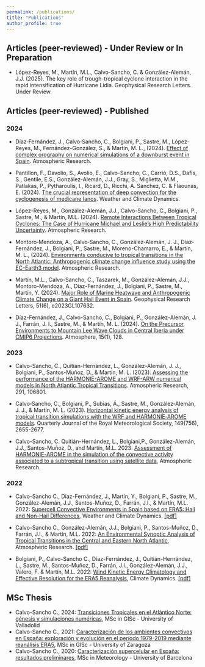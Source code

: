 ```yaml
---
permalink: /publications/
title: "Publications"
author_profile: true
---
```



Articles (peer-reviewed) - Under Review or In Preparation
---------------
- López-Reyes, M., Martín, M.L., Calvo-Sancho, C. & González-Alemán, J.J. (2025). The key role of trough-tropical cyclone interaction in the rapid intensification of Hurricane Lidia. Geophysical Research Letters. Under Review.


Articles (peer-reviewed) - Published
---------------

### 2024

- Díaz‐Fernández, J., Calvo‐Sancho, C., Bolgiani, P., Sastre, M., López-Reyes, M., Fernández-González, S., & Martín, M. L., (2024). [Effect of complex orography on numerical simulations of a downburst event in Spain](https://doi.org/10.1016/j.atmosres.2024.107821). Atmospheric Research.
  
- Pantillon, F., Davolio, S., Avolio, E., Calvo-Sancho, C., Carrió, D.S., Dafis, S.,  Gentile, E.S., González-Alemán, J.J., Gray, S., Miglietta, M.M., Patlakas, P., Pytharoulis, I., Ricard, D., Ricchi, A. Sanchez, C. & Flaounas, E. (2024). [The crucial representation of deep convection for the cyclogenesis of medicane Ianos](https://doi.org/10.5194/wcd-5-1187-2024). Weather and Climate Dynamics.
  
- López-Reyes, M., González-Alemán, J.J., Calvo-Sancho, C., Bolgiani, P., Sastre, M., & Martín, M.L. (2024). [Remote Interactions Between Tropical Cyclones: The Case of Hurricane Michael and Leslie’s High Predictability Uncertainty](https://doi.org/10.1016/j.atmosres.2024.107697). Atmospheric Research.

- Montoro‐Mendoza, A., Calvo‐Sancho, C., González‐Alemán, J. J., Díaz‐Fernández, J., Bolgiani, P., Sastre, M., Moreno-Chamarro, E., & Martín, M. L., (2024). [Environments conducive to tropical transitions in the North Atlantic: Anthropogenic climate change influence study using the EC-Earth3 model](https://doi.org/10.1016/j.atmosres.2024.107609). Atmospheric Research.
  
- Martín, M.L., Calvo-Sancho, C., Taszarek, M., González-Alemán, J.J., Montoro-Mendoza, A., Díaz-Fernández, J., Bolgiani, P., Sastre, M., Martín, Y. (2024). [Major Role of Marine Heatwave and Anthropogenic Climate Change on a Giant Hail Event in Spain](https://doi.org/10.1029/2023GL107632). Geophysical Research Letters, 51(6), e2023GL107632. 

- Díaz-Fernández, J., Calvo-Sancho, C., Bolgiani, P., González-Alemán, J. J., Farrán, J. I., Sastre, M., & Martín, M. L. (2024). [On the Precursor Environments to Mountain Lee Wave Clouds in Central Iberia under CMIP6 Projections](https://doi.org/10.3390/atmos15010128). Atmosphere, 15(1), 128.

### 2023

- Calvo-Sancho, C., Quitián-Hernández, L., González-Alemán, J. J., Bolgiani, P., Santos-Muñoz, D., & Martín, M. L. (2023). [Assessing the performance of the HARMONIE-AROME and WRF-ARW numerical models in North Atlantic Tropical Transitions](https://doi.org/10.1016/j.atmosres.2023.106801). Atmospheric Research, 291, 106801.

- Calvo‐Sancho, C., Bolgiani, P., Subias, Á., Sastre, M., González‐Alemán, J. J., & Martín, M. L. (2023). [Horizontal kinetic energy analysis of tropical transition simulations with the WRF and HARMONIE‐AROME models](https://doi.org/10.1002/qj.4523). Quarterly Journal of the Royal Meteorological Society, 149(756), 2655-2677.

- Calvo-Sancho, C. Quitián-Hernández, L., Bolgiani,P., González-Alemán, J.J., Santos-Muñoz, D., and Martín, M.L. 2023: [Assessment of HARMONIE-AROME in the simulation of the convective activity associated to a subtropical transition using satellite data](https://doi.org/10.1016/j.atmosres.2023.106794), Atmospheric Research.

### 2022

- Calvo-Sancho C., Díaz-Fernández, J., Martín, Y., Bolgiani, P.,  Sastre, M., González-Alemán, J.J., Santos-Muñoz, D., Farrán, J.I., & Martín, M.L. 2022: [Supercell Convective Environments in Spain based on ERA5: Hail and Non-Hail Differences](https://doi.org/10.5194/wcd-3-1021-2022), Weather and Climate Dynamics. [[pdf]](http://ccalvosa.github.io/files/CalvoSancho_et_al_2022b.pdf)

- Calvo-Sancho C., González-Alemán, J.J., Bolgiani, P., Santos-Muñoz, D., Farrán, J.I., & Martín, M.L. 2022: [An Environmental Synoptic Analysis of Tropical Transitions in the Central and Eastern North Atlantic](https://doi.org/10.1016/j.atmosres.2022.106353), Atmospheric Research. [[pdf]](http://ccalvosa.github.io/files/CalvoSancho_et_al_2022.pdf)

- Bolgiani, P., Calvo-Sancho C., Díaz-Fernández, J., Quitián-Hernández, L., Sastre, M., Santos-Muñoz, D., Farrán, J.I., González-Alemán, J.J., Valero, F. & Martín, M.L. 2022: [Wind Kinetic Energy Climatology and Effective Resolution for the ERA5 Reanalysis](https://doi.org/10.1007/s00382-022-06154-y), Climate Dynamics. [[pdf]](http://ccalvosa.github.io/files/Bolgiani_et_al_2022.pdf)


MSc Thesis
---------------

- Calvo-Sancho C., 2024: [Transiciones Tropicales en el Atlántico Norte: génesis y simulaciones numéricas](https://doi.org/10.35376/10324/71596), MSc in GISc - University of Valladolid
- Calvo-Sancho C., 2021: [Caracterización de los ambientes convectivos en España: exploración y evolución en el período 1979-2019 mediante reanálisis ERA5](http://ccalvosa.github.io/files/CalvoSancho_Carlos_MasterThesis2021.pdf), MSc in GISc - University of Zaragoza
- Calvo-Sancho C., 2020: [Caracterización supercelular en España: resultados preliminares](http://ccalvosa.github.io/files/CalvoSanchoCarlos_MasterThesis2020.pdf), MSc in Meteorology - University of Barcelona
